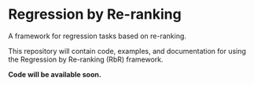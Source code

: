 # Regression by Re-ranking

A framework for regression tasks based on re-ranking.

This repository will contain code, examples, and documentation for using the Regression by Re-ranking (RbR) framework.

**Code will be available soon.**

